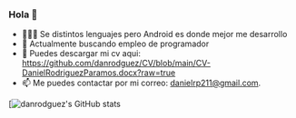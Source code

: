 ### Hola 👋

- 👨🏽‍💻 Se distintos lenguajes pero Android es donde mejor me desarrollo
- 🔭 Actualmente buscando empleo de programador
- 📝  Puedes descargar mi cv aqui: https://github.com/danrodguez/CV/blob/main/CV-DanielRodriguezParamos.docx?raw=true
- 📫 Me puedes contactar por mi correo: danielrp211@gmail.com.


[![danrodguez's GitHub stats](https://github-readme-stats.vercel.app/api?username=danrodguez)

